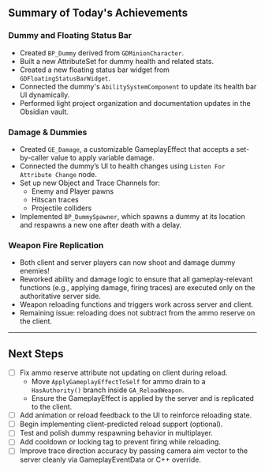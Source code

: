 ## Summary of Today's Achievements

### Dummy and Floating Status Bar
- Created `BP_Dummy` derived from `GDMinionCharacter`.
- Built a new AttributeSet for dummy health and related stats.
- Created a new floating status bar widget from `GDFloatingStatusBarWidget`.
- Connected the dummy's `AbilitySystemComponent` to update its health bar UI dynamically.
- Performed light project organization and documentation updates in the Obsidian vault.

### Damage & Dummies
- Created `GE_Damage`, a customizable GameplayEffect that accepts a set-by-caller value to apply variable damage.
- Connected the dummy’s UI to health changes using `Listen For Attribute Change` node.
- Set up new Object and Trace Channels for:
  - Enemy and Player pawns
  - Hitscan traces
  - Projectile colliders
- Implemented `BP_DummySpawner`, which spawns a dummy at its location and respawns a new one after death with a delay.

### Weapon Fire Replication
- Both client and server players can now shoot and damage dummy enemies!
- Reworked ability and damage logic to ensure that all gameplay-relevant functions (e.g., applying damage, firing traces) are executed only on the authoritative server side.
- Weapon reloading functions and triggers work across server and client.
- Remaining issue: reloading does not subtract from the ammo reserve on the client.

---

## Next Steps

- [ ] Fix ammo reserve attribute not updating on client during reload.
  - Move `ApplyGameplayEffectToSelf` for ammo drain to a `HasAuthority()` branch inside `GA_ReloadWeapon`.
  - Ensure the GameplayEffect is applied by the server and is replicated to the client.
- [ ] Add animation or reload feedback to the UI to reinforce reloading state.
- [ ] Begin implementing client-predicted reload support (optional).
- [ ] Test and polish dummy respawning behavior in multiplayer.
- [ ] Add cooldown or locking tag to prevent firing while reloading.
- [ ] Improve trace direction accuracy by passing camera aim vector to the server cleanly via GameplayEventData or C++ override.
